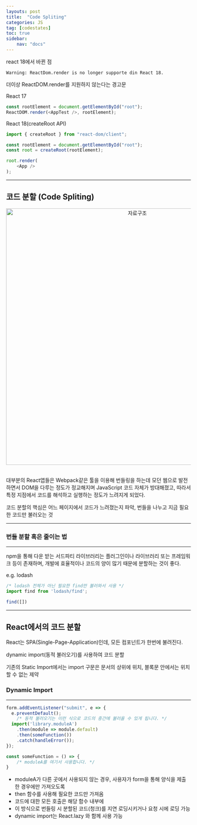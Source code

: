 ```yaml
---
layouts: post
title:  "Code Spliting"
categories: JS
tag: [codestates]
toc: true
sidebar:
    nav: "docs"
---
```


react 18에서 바뀐 점

`Warning: ReactDom.render is no longer supporte din React 18.`

더이상 ReactDOM.render를 지원하지 않는다는 경고문

React 17
```js
const rootElement = document.getElementById("root");
ReactDOM.render(<AppTest />, rootElement);
```

React 18(createRoot API)
```js
import { createRoot } from "react-dom/client";

const rootElement = document.getElementById("root");
const root = createRoot(rootElement);

root.render(
    <App />
);
```

---

## 코드 분할 (Code Spliting)


<html>
    <div style ="text-align:center">
        <img src= "https://user-images.githubusercontent.com/58800295/180741186-aaed99b2-754a-4667-a291-6808741b1b85.png" alt="자료구조" width="700" height="700">
    </div>
</html><br/>

대부분의 React앱들은 Webpack같은 툴을 이용해 번들링을 하는데 모던 웹으로 발전하면서 DOM을 다루는 정도가 정교해지며 JavaScript 코드 자체가 방대해졌고, 따라서 특정 지점에서 코드를 해석하고 실행하는 정도가 느려지게 되었다.

코드 분할의 핵심은 어느 페이지에서 코드가 느려졌는지 파악, 번들을 나누고 지금 필요한 코드만 불러오는 것

---

### 번들 분할 혹은 줄이는 법
---

npm을 통해 다운 받는 서드파티 라이브러리는 플러그인이나 라이브러리 또는 프레임워크 등이 존재하며, 개발에 효율적이나 코드의 양이 많기 때문에 분할하는 것이 좋다.

e.g. lodash
```js
/* lodash 전체가 아닌 필요한 find만 불러와서 사용 */
import find from 'lodash/find';

find([])
```

---

## React에서의 코드 분할

React는 SPA(Single-Page-Application)인데, 모든 컴포넌트가 한번에 불려진다.

dynamic import(동적 불러오기)를 사용하여 코드 분할

기존의 Static Import에서는 import 구문은 문서의 상위에 위치, 블록문 안에서는 위치할 수 없는 제약

### Dynamic Import
---

```js
form.addEventListener("submit", e => {
  e.preventDefault();
	/* 동적 불러오기는 이런 식으로 코드의 중간에 불러올 수 있게 됩니다. */
  import('library.moduleA')
    .then(module => module.default)
    .then(someFunction())
    .catch(handleError());
});

const someFunction = () => {
    /* moduleA를 여기서 사용합니다. */
}
```
- moduleA가 다른 곳에서 사용되지 않는 경우, 사용자가 form을 통해 양식을 제출한 경우에만 가져오도록
- then 함수를 사용해 필요한 코드만 가져옴
- 코드에 대한 모든 호출은 해당 함수 내부에
- 이 방식으로 번들링 시 분할된 코드(청크)를 지연 로딩시키거나 요청 시에 로딩 가능
- dynamic import는 React.lazy 와 함께 사용 가능
